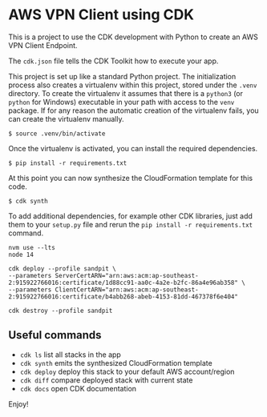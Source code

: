 
# AWS VPN Client using CDK
This is a project to use the CDK development with Python to create an AWS VPN Client Endpoint.

The `cdk.json` file tells the CDK Toolkit how to execute your app.

This project is set up like a standard Python project.  The initialization
process also creates a virtualenv within this project, stored under the `.venv`
directory.  To create the virtualenv it assumes that there is a `python3`
(or `python` for Windows) executable in your path with access to the `venv`
package. If for any reason the automatic creation of the virtualenv fails,
you can create the virtualenv manually.


```
$ source .venv/bin/activate
```

Once the virtualenv is activated, you can install the required dependencies.

```
$ pip install -r requirements.txt
```

At this point you can now synthesize the CloudFormation template for this code.

```
$ cdk synth
```

To add additional dependencies, for example other CDK libraries, just add
them to your `setup.py` file and rerun the `pip install -r requirements.txt`
command.

```
nvm use --lts  
node 14

cdk deploy --profile sandpit \
--parameters ServerCertARN="arn:aws:acm:ap-southeast-2:915922766016:certificate/1d88cc91-aa0c-4a2e-b2fc-86a4e96ab358" \
--parameters ClientCertARN="arn:aws:acm:ap-southeast-2:915922766016:certificate/b4abb268-abeb-4153-81dd-467378f6e404"
```

```
cdk destroy --profile sandpit
```

## Useful commands

 * `cdk ls`          list all stacks in the app
 * `cdk synth`       emits the synthesized CloudFormation template
 * `cdk deploy`      deploy this stack to your default AWS account/region
 * `cdk diff`        compare deployed stack with current state
 * `cdk docs`        open CDK documentation

Enjoy!
